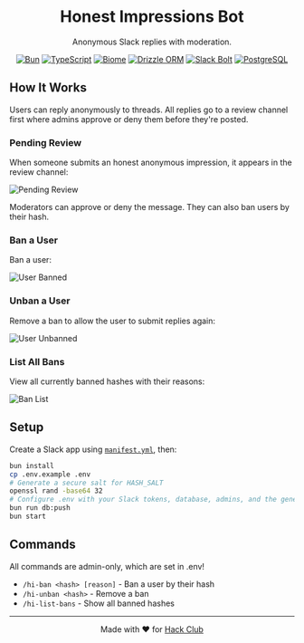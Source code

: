 <div align="center">

# Honest Impressions Bot

Anonymous Slack replies with moderation.

[![Bun](https://img.shields.io/badge/Bun-000000?style=flat&logo=bun&logoColor=white)](https://bun.sh) [![TypeScript](https://img.shields.io/badge/TypeScript-3178C6?style=flat&logo=typescript&logoColor=white)](https://www.typescriptlang.org/) [![Biome](https://img.shields.io/badge/Biome-60A5FA?style=flat&logo=biome&logoColor=white)](https://biomejs.dev/) [![Drizzle ORM](https://img.shields.io/badge/Drizzle-C5F74F?style=flat&logo=drizzle&logoColor=black)](https://orm.drizzle.team/) [![Slack Bolt](https://img.shields.io/badge/Slack_Bolt-4A154B?style=flat&logo=slack&logoColor=white)](https://slack.dev/bolt-js/) [![PostgreSQL](https://img.shields.io/badge/PostgreSQL-4169E1?style=flat&logo=postgresql&logoColor=white)](https://www.postgresql.org/)

</div>

## How It Works

Users can reply anonymously to threads. All replies go to a review channel first where admins approve or deny them before they're posted.

### Pending Review

When someone submits an honest anonymous impression, it appears in the review channel:

![Pending Review](https://i.postimg.cc/Jn9CTWjF/Clean-Shot-2025-10-22-at-00-18-35.png)

Moderators can approve or deny the message. They can also ban users by their hash.

### Ban a User

Ban a user:

![User Banned](https://i.postimg.cc/4NfBrSw7/Clean-Shot-2025-10-22-at-00-14-25.png)

### Unban a User

Remove a ban to allow the user to submit replies again:

![User Unbanned](https://i.postimg.cc/V6tVk0bX/Clean-Shot-2025-10-22-at-00-15-08.png)

### List All Bans

View all currently banned hashes with their reasons:

![Ban List](https://i.postimg.cc/2ypgQ7fJ/Clean-Shot-2025-10-22-at-00-15-49.png)

## Setup

Create a Slack app using [`manifest.yml`](manifest.yml), then:

```bash
bun install
cp .env.example .env
# Generate a secure salt for HASH_SALT
openssl rand -base64 32
# Configure .env with your Slack tokens, database, admins, and the generated salt
bun run db:push
bun start
```

## Commands

All commands are admin-only, which are set in .env!

- `/hi-ban <hash> [reason]` - Ban a user by their hash
- `/hi-unban <hash>` - Remove a ban
- `/hi-list-bans` - Show all banned hashes

---

<div align="center">

Made with ❤️ for [Hack Club](https://hackclub.com)

</div>
